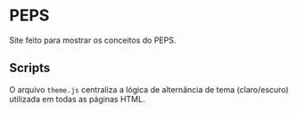 # PEPS
Site feito para mostrar os conceitos do PEPS.

## Scripts

O arquivo `theme.js` centraliza a lógica de alternância de tema (claro/escuro)
utilizada em todas as páginas HTML.
